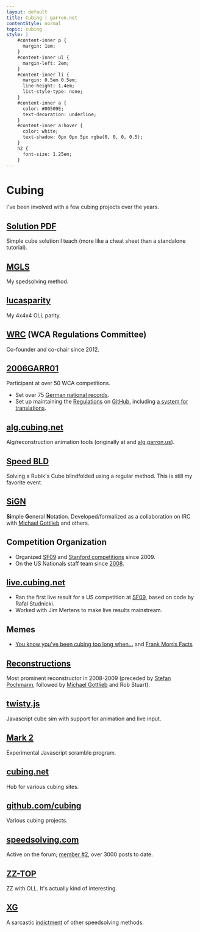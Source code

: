 ```yaml
---
layout: default
title: Cubing | garron.net
contentStyle: normal
topic: cubing
style: |
    #content-inner p {
      margin: 1em;
    }
    #content-inner ul {
      margin-left: 2em;
    }
    #content-inner li {
      margin: 0.5em 0.5em;
      line-height: 1.4em;
      list-style-type: none;
    }
    #content-inner a {
      color: #00509E;
      text-decoration: underline;
    }
    #content-inner a:hover {
      color: white;
      text-shadow: 0px 0px 5px rgba(0, 0, 0, 0.5);
    }
    h2 {
      font-size: 1.25em;
    }
---
```


# Cubing

I've been involved with a few cubing projects over the years.



## [Solution PDF](http://cube.garron.us/solution.pdf)
Simple cube solution I teach (more like a cheat sheet than a standalone tutorial).

## [MGLS](http://cube.garron.us/MGLS/)
My spedsolving method.

## [lucasparity](http://alg.cubing.net/?alg=r_U2_x_r_U2_r_U2%0Ar-_U2_l_U2_r-_U2%0Ar_U2_r-_U2_r-&puzzle=4x4x4&type=alg&view=playback&title=lucasparity)
My 4x4x4 OLL parity.

## [WRC](https://www.worldcubeassociation.org/contact) (WCA Regulations Committee)
Co-founder and co-chair since 2012.

## [2006GARR01](https://www.worldcubeassociation.org/results/p.php?i=2006GARR01)
Participant at over 50 WCA competitions.
- Set over 75 [German national records](https://www.worldcubeassociation.org/results/regions.php?regionId=Germany&eventId=&years=&history=History).
- Set up maintaining the [Regulations](https://www.worldcubeassociation.org/regulations/) on [GitHub](https://github.com/cubing/wca-documents), including [a system for translations](https://github.com/cubing/wca-documents-translations#translation-instructions).

## [alg.cubing.net](http://alg.cubing.net/)
Alg/reconstruction animation tools (originally at and [alg.garron.us](http://alg.garron.us/)).

## [Speed BLD](http://cube.garron.us/BLD/speed/)
Solving a Rubik's Cube blindfolded using a regular method. This is still my favorite event.

## [SiGN](http://www.mzrg.com/rubik/nota.shtml)
**Si**mple **G**eneral **N**otation. Developed/formalized as a collaboration on IRC with [Michael Gottlieb](http://mzrg.com/) and others.

## Competition Organization

- Organized [SF09](http://caltech.cubingusa.com/sanfrancisco2009/index.php) and [Stanford competitions](https://www.worldcubeassociation.org/results/competitions.php?eventId=&regionId=&years=&pattern=Stanford&list=List) since 2009.
- On the US Nationals staff team since [2008](https://www.worldcubeassociation.org/results/c.php?i=USOpen2008).

## [live.cubing.net](http://live.cubing.net/)

- Ran the first live result for a US competition at [SF09](http://caltech.cubingusa.com/sanfrancisco2009/index.php), based on code by Rafal Studnicki.
- Worked with Jim Mertens to make live results mainstream.

## Memes

- [You know you've been cubing too long when&hellip;](http://cube.garron.us/misc/too_long.htm) and [Frank Morris Facts](http://cube.garron.us/misc/frank_morris.htm)

## [Reconstructions](http://alg.garron.us/solves/)
Most prominent reconstructor in 2008-2009 (preceded by [Stefan Pochmann](http://www.stefan-pochmann.info/spocc/), followed by [Michael Gottlieb](http://mzrg.com/) and Rob Stuart).

## [twisty.js](http://www.cubing.net/twisty.js/)
Javascript cube sim with support for animation and live input.

## [Mark 2](http://www.cubing.net/mark2/)
Experimental Javascript scramble program.

## [cubing.net](http://www.cubing.net/)
Hub for various cubing sites.

## [github.com/cubing](https://github.com/cubing/)
Various cubing projects.

## [speedsolving.com](http://www.speedsolving.com/forum/forum.php)
Active on the forum; [member #2](http://www.speedsolving.com/forum/member.php?2-Lucas-Garron), over 3000 posts to date.

## [ZZ-TOP](http://www.speedsolving.com/forum/showthread.php?21942-ZZ-TOP)
ZZ with OLL. It's actually kind of interesting.

## [XG](http://www.speedsolving.com/forum/showthread.php?14877-XG-%28New-Method-Based-on-Fridrich!%29)
A sarcastic [indictment](http://www.speedsolving.com/forum/showthread.php?14877-XG-%28New-Method-Based-on-Fridrich!%29&p=227135&viewfull=1#post227135) of other speedsolving methods.
